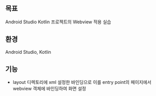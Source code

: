 ## 목표
Android Studio Kotlin 프로젝트의 Webview 적용 실습

## 환경
Android Studio, Kotlin

## 기능
- layout 디렉토리에 xml 설정한 바인딩으로 이를 entry point의 페이지에서 webview 객체에 바인딩하여 화면 설정
